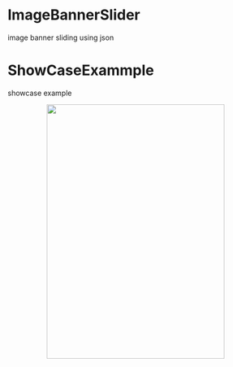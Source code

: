# ImageBannerSlider
image banner sliding using json

# ShowCaseExammple
showcase example

<p align="center">
  <img src="https://raw.githubusercontent.com/paveltech/ImageBannerSlider/master/device-2017-09-13-204327.png" height="500" width="350"/>
</p>
